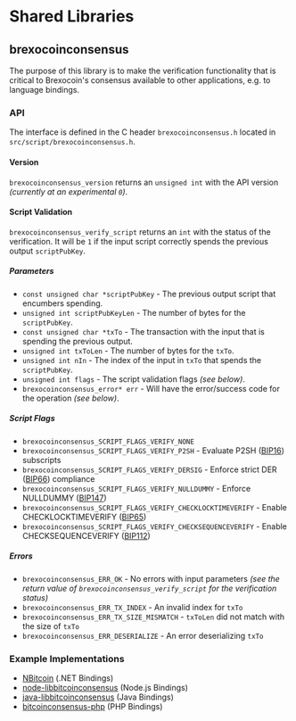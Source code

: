 Shared Libraries
================

## brexocoinconsensus

The purpose of this library is to make the verification functionality that is critical to Brexocoin's consensus available to other applications, e.g. to language bindings.

### API

The interface is defined in the C header `brexocoinconsensus.h` located in  `src/script/brexocoinconsensus.h`.

#### Version

`brexocoinconsensus_version` returns an `unsigned int` with the API version *(currently at an experimental `0`)*.

#### Script Validation

`brexocoinconsensus_verify_script` returns an `int` with the status of the verification. It will be `1` if the input script correctly spends the previous output `scriptPubKey`.

##### Parameters
- `const unsigned char *scriptPubKey` - The previous output script that encumbers spending.
- `unsigned int scriptPubKeyLen` - The number of bytes for the `scriptPubKey`.
- `const unsigned char *txTo` - The transaction with the input that is spending the previous output.
- `unsigned int txToLen` - The number of bytes for the `txTo`.
- `unsigned int nIn` - The index of the input in `txTo` that spends the `scriptPubKey`.
- `unsigned int flags` - The script validation flags *(see below)*.
- `brexocoinconsensus_error* err` - Will have the error/success code for the operation *(see below)*.

##### Script Flags
- `brexocoinconsensus_SCRIPT_FLAGS_VERIFY_NONE`
- `brexocoinconsensus_SCRIPT_FLAGS_VERIFY_P2SH` - Evaluate P2SH ([BIP16](https://github.com/bitcoin/bips/blob/master/bip-0016.mediawiki)) subscripts
- `brexocoinconsensus_SCRIPT_FLAGS_VERIFY_DERSIG` - Enforce strict DER ([BIP66](https://github.com/bitcoin/bips/blob/master/bip-0066.mediawiki)) compliance
- `brexocoinconsensus_SCRIPT_FLAGS_VERIFY_NULLDUMMY` - Enforce NULLDUMMY ([BIP147](https://github.com/bitcoin/bips/blob/master/bip-0147.mediawiki))
- `brexocoinconsensus_SCRIPT_FLAGS_VERIFY_CHECKLOCKTIMEVERIFY` - Enable CHECKLOCKTIMEVERIFY ([BIP65](https://github.com/bitcoin/bips/blob/master/bip-0065.mediawiki))
- `brexocoinconsensus_SCRIPT_FLAGS_VERIFY_CHECKSEQUENCEVERIFY` - Enable CHECKSEQUENCEVERIFY ([BIP112](https://github.com/bitcoin/bips/blob/master/bip-0112.mediawiki))

##### Errors
- `brexocoinconsensus_ERR_OK` - No errors with input parameters *(see the return value of `brexocoinconsensus_verify_script` for the verification status)*
- `brexocoinconsensus_ERR_TX_INDEX` - An invalid index for `txTo`
- `brexocoinconsensus_ERR_TX_SIZE_MISMATCH` - `txToLen` did not match with the size of `txTo`
- `brexocoinconsensus_ERR_DESERIALIZE` - An error deserializing `txTo`

### Example Implementations
- [NBitcoin](https://github.com/NicolasDorier/NBitcoin/blob/master/NBitcoin/Script.cs#L814) (.NET Bindings)
- [node-libbitcoinconsensus](https://github.com/bitpay/node-libbitcoinconsensus) (Node.js Bindings)
- [java-libbitcoinconsensus](https://github.com/dexX7/java-libbitcoinconsensus) (Java Bindings)
- [bitcoinconsensus-php](https://github.com/Bit-Wasp/bitcoinconsensus-php) (PHP Bindings)
